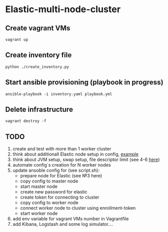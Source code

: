 # Elastic-multi-node-cluster

## Create vagrant VMs
`vagrant up`

## Create inventory file
`python ./create_inventory.py`

## Start ansible provisioning (playbook in progress)
`ansible-playbook -i inventory.yaml playbook.yml`

## Delete infrastructure
`vagrant destroy -f`

## TODO
1. create and test with more than 1 worker cluster
2. think about additionall Elastic node setup in config, [example](https://www.elastic.co/guide/en/elasticsearch/reference/current/modules-node.html)
3. think about JVM setup, swap setup, file descriptor limit (see 4-6 [here](https://prabhjot-singh.medium.com/setup-a-multi-node-production-ready-elasticsearch-cluster-8504955f5d10))
4. automate config`s creation for N worker nodes
5. update ansoble config for (see script.sh):
    - prepare node for Elastic (see №3 here)
    - copy config to master node
    - start master node
    - create new password for elastic
    - create token for connecting to cluster
    - copy config to worker node
    - connect worker node to cluster using enrollment-token
    - start worker node
6. add env variable for vagrant VMs number in Vagrantfile
7. add Kibana, Logstash and some log simulator....